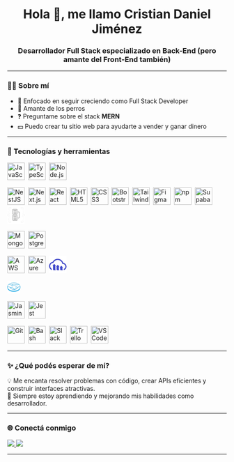 <h1 align="center">Hola 👋, me llamo Cristian Daniel Jiménez</h1>
<h3 align="center">Desarrollador Full Stack especializado en Back-End (pero amante del Front-End también)</h3>

---

### 👨‍💻 Sobre mí

- 🔭 Enfocado en seguir creciendo como Full Stack Developer
- 🐶 Amante de los perros
- ❓ Preguntame sobre el stack **MERN**
- 💵 Puedo crear tu sitio web para ayudarte a vender y ganar dinero

---

### 🧰 Tecnologías y herramientas

<p align="left">
  <!-- Lenguajes, frameworks, front y back juntos -->
  <img src="https://cdn.jsdelivr.net/gh/devicons/devicon/icons/javascript/javascript-original.svg" title="JavaScript" width="40" height="40"/>&nbsp;
  <img src="https://cdn.jsdelivr.net/gh/devicons/devicon/icons/typescript/typescript-original.svg" title="TypeScript" width="40" height="40"/>&nbsp;
  <img src="https://cdn.jsdelivr.net/gh/devicons/devicon/icons/nodejs/nodejs-original-wordmark.svg" title="Node.js" width="40" height="40"/>&nbsp;

<img src="Logos/nestjs.png.png" title="NestJS" width="40" height="40"/>&nbsp;
<img src="https://cdn.jsdelivr.net/gh/devicons/devicon/icons/nextjs/nextjs-original-wordmark.svg" title="Next.js" width="40" height="40"/>&nbsp;
<img src="https://cdn.jsdelivr.net/gh/devicons/devicon/icons/react/react-original-wordmark.svg" title="React" width="40" height="40"/>&nbsp;
<img src="https://cdn.jsdelivr.net/gh/devicons/devicon/icons/html5/html5-original.svg" title="HTML5" width="40" height="40"/>&nbsp;
<img src="https://cdn.jsdelivr.net/gh/devicons/devicon/icons/css3/css3-original.svg" title="CSS3" width="40" height="40"/>&nbsp;
<img src="https://cdn.jsdelivr.net/gh/devicons/devicon/icons/bootstrap/bootstrap-plain-wordmark.svg" title="Bootstrap" width="40" height="40"/>&nbsp;
<img src="https://www.vectorlogo.zone/logos/tailwindcss/tailwindcss-icon.svg" title="Tailwind" width="40" height="40"/>&nbsp;
<img src="https://www.vectorlogo.zone/logos/figma/figma-icon.svg" title="Figma" width="40" height="40"/>&nbsp;
<img src="https://cdn.jsdelivr.net/gh/devicons/devicon/icons/npm/npm-original-wordmark.svg" title="npm" width="40" height="40"/>&nbsp;
<img src="https://www.vectorlogo.zone/logos/supabase/supabase-icon.svg" title="Supabase" width="40" height="40"/>&nbsp;
<img src="Logos/typeorm.png" title="TypeORM" width="40" height="40"/>&nbsp;

  <!-- Bases de datos -->

<img src="https://cdn.jsdelivr.net/gh/devicons/devicon/icons/mongodb/mongodb-original-wordmark.svg" title="MongoDB" width="40" height="40"/>&nbsp;
<img src="https://cdn.jsdelivr.net/gh/devicons/devicon/icons/postgresql/postgresql-original-wordmark.svg" title="PostgreSQL" width="40" height="40"/>&nbsp;

  <!-- DevOps y Cloud -->

<img src="https://cdn.jsdelivr.net/gh/devicons/devicon/icons/amazonwebservices/amazonwebservices-original-wordmark.svg" title="AWS" width="40" height="40"/>&nbsp;
<img src="https://www.vectorlogo.zone/logos/microsoft_azure/microsoft_azure-icon.svg" title="Azure" width="40" height="40"/>&nbsp;
<img src="Logos/cloudinary.png" title="Cloudinary" width="40" height="40"/>&nbsp;

  <!-- Integraciones de Pago -->

<img src="Logos/mercadopago.png" title="Mercado Pago" width="30" height="30"/>&nbsp;

  <!-- Testing -->

<img src="https://www.vectorlogo.zone/logos/jasmine/jasmine-icon.svg" title="Jasmine" width="40" height="40"/>&nbsp;
<img src="https://www.vectorlogo.zone/logos/jestjsio/jestjsio-icon.svg" title="Jest" width="40" height="40"/>&nbsp;

  <!-- Otras herramientas -->

<img src="https://cdn.jsdelivr.net/gh/devicons/devicon/icons/git/git-original.svg" title="Git" width="40" height="40"/>&nbsp;
<img src="https://cdn.jsdelivr.net/gh/devicons/devicon/icons/bash/bash-original.svg" title="Bash" width="40" height="40"/>&nbsp;
<img src="https://cdn.jsdelivr.net/gh/devicons/devicon/icons/slack/slack-original.svg" title="Slack" width="40" height="40"/>&nbsp;
<img src="https://cdn.jsdelivr.net/gh/devicons/devicon/icons/trello/trello-plain.svg" title="Trello" width="40" height="40"/>&nbsp;
<img src="https://cdn.jsdelivr.net/gh/devicons/devicon/icons/vscode/vscode-original.svg" title="VS Code" width="40" height="40"/>

</p>

---

### ✨ ¿Qué podés esperar de mí?

💡 Me encanta resolver problemas con código, crear APIs eficientes y construir interfaces atractivas.  
🧠 Siempre estoy aprendiendo y mejorando mis habilidades como desarrollador.

---

### 🌐 Conectá conmigo

<p align="left">
  <a href="https://linkedin.com/in/cristian-jimenez-261813236" target="_blank">
    <img src="https://img.shields.io/badge/LinkedIn-0077B5?style=for-the-badge&logo=linkedin&logoColor=white" />
  </a>
  <a href="https://instagram.com/jimenezcristian._" target="_blank">
    <img src="https://img.shields.io/badge/Instagram-E4405F?style=for-the-badge&logo=instagram&logoColor=white" />
  </a>
</p>

---
